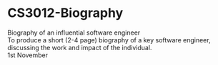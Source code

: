 # CS3012-Biography
Biography of an influential software engineer  
To produce a short (2-4 page) biography of a key software engineer, discussing the work and impact of the individual.    
1st November
